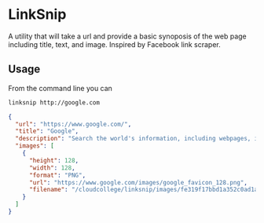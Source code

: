 # LinkSnip

A utility that will take a url and provide a basic synoposis
of the web page including title, text, and image. Inspired by
Facebook link scraper.

## Usage

From the command line you can
```bash
linksnip http://google.com
```

```json
{
  "url": "https://www.google.com/",
  "title": "Google",
  "description": "Search the world's information, including webpages, images, videos and more. Google has many special features to help you find exactly what you're looking for.",
  "images": [
    {
      "height": 128,
      "width": 128,
      "format": "PNG",
      "url": "https://www.google.com/images/google_favicon_128.png",
      "filename": "/cloudcollege/linksnip/images/fe319f17bbd1a352c0ad1a47a5f5c7ee555e4f3d"
    }
  ]
}
```
